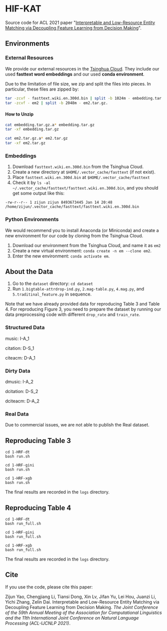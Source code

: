 # HIF-KAT

Source code for ACL 2021 paper "[Interpretable and Low-Resource Entity Matching via Decoupling Feature Learning from Decision Making](https://aclanthology.org/2021.acl-long.215.pdf)".


## Environments

### External Resources

We provide our external resources in the [Tsinghua Cloud](https://cloud.tsinghua.edu.cn/d/cb0f96ab71634cf8a122/). 
They include our used **fasttext word embeddings** and our used **conda environment**.

Due to the limitation of file size, we zip and split the files into pieces. 
In particular, these files are zipped by:

```bash
tar -zcvf - fasttext.wiki.en.300d.bin | split -b 1024m - embedding.tar.gz.
tar -zcvf - em2 | split -b 2048m - em2.tar.gz.
```

#### How to Unzip

```bash
cat embedding.tar.gz.a* embedding.tar.gz
tar -xf embedding.tar.gz

cat em2.tar.gz.a* em2.tar.gz
tar -xf em2.tar.gz
```

### Embeddings

1. Download `fasttext.wiki.en.300d.bin` from the Tsinghua Cloud.
2. Create a new directory at `$HOME/.vector_cache/fasttext` (if not exist).
3. Place `fasttext.wiki.en.300d.bin` at `$HOME/.vector_cache/fasttext`
4. Check it by `ls -al ~/.vector_cache/fasttext/fasttext.wiki.en.300d.bin`, and you should get some output like this:

```
-rw-r--r-- 1 zijun zijun 8493673445 Jan 14 20:48 /home/zijun/.vector_cache/fasttext/fasttext.wiki.en.300d.bin
```

### Python Environments

We would recommend you to install Anaconda (or Miniconda) and create a new environment for our code by cloning from the Tsinghua Cloud.

1. Download our environment from the Tsinghua Cloud, and name it as `em2`
2. Create a new virtual environment: `conda create -n em --clone em2`.
3. Enter the new environment: `conda activate em`.


## About the Data

1. Go to the `dataset` directory: `cd dataset`
2. Run `1.bigtable-attrdrop-ind.py`, `2.mag-table.py`, `4.mag.py`, and `5.traditinal_feature.py` in sequence.

Note that we have already provided data for reproducing Table 3 and Table 4.
For reproducing Figure 3, you need to prepare the dataset by running our data preprocessing code with different `drop_rate` and `train_rate`.

### Structured Data

music: I-A_1

citation: D-S_1

citeacm: D-A_1

### Dirty Data

dmusic: I-A_2

dcitation: D-S_2

dciteacm: D-A_2

### Real Data

Due to commercial issues, we are not able to publish the Real dataset.

## Reproducing Table 3

```
cd 1-HRF-dt
bash run.sh

cd 1-HRF-gini
bash run.sh

cd 1-HRF-xgb
bash run.sh
```

The final results are recorded in the `logs` directory.

## Reproducing Table 4

```
cd 1-HRF-dt
bash run_full.sh

cd 1-HRF-gini
bash run_full.sh

cd 1-HRF-xgb
bash run_full.sh
```

The final results are recorded in the `logs` directory.

## Cite

If you use the code, please cite this paper:

Zijun Yao, Chengjiang Li, Tiansi Dong, Xin Lv, Jifan Yu, Lei Hou, Juanzi Li, Yichi Zhang, Zelin Dai. Interpretable and Low-Resource Entity Matching via Decoupling Feature Learning from Decision Making. *The Joint Conference of the 59th Annual Meeting of the Association for Computational Linguistics and the 11th International Joint Conference on Natural Language Processing (ACL-IJCNLP 2021)*.
